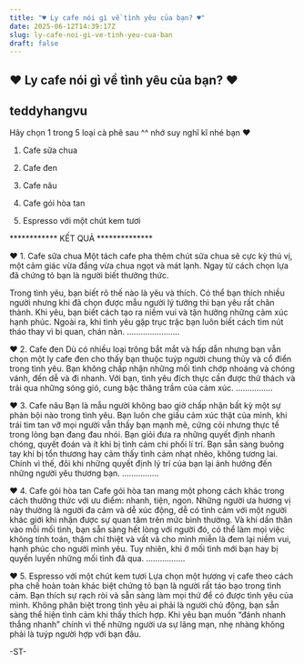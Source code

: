 ```yaml
---
title: "♥ Ly cafe nói gì về tình yêu của bạn? ♥"
date: 2025-06-12T14:39:17Z
slug: ly-cafe-noi-gi-ve-tinh-yeu-cua-ban
draft: false
---
```


## ♥ Ly cafe nói gì về tình yêu của bạn? ♥

## teddyhangvu

Hãy chọn 1 trong 5 loại cà phê sau ^^ nhớ suy nghĩ kĩ nhé bạn ♥ 


1. Cafe sữa chua

2. Cafe đen

3. Cafe nâu

4. Cafe gói hòa tan

5. Espresso với một chút kem tươi



************ KẾT QUẢ **************

♥ 1. Cafe sữa chua
Một tách cafe pha thêm chút sữa chua sẽ cực kỳ thú vị, một cảm giác vừa đắng vừa chua ngọt và mát lạnh. Ngay từ cách chọn lựa đã chứng tỏ bạn là người biết thưởng thức.

Trong tình yêu, bạn biết rõ thế nào là yêu và thích. Có thể bạn thích nhiều người nhưng khi đã chọn được mẫu người lý tưởng thì bạn yêu rất chân thành. Khi yêu, bạn biết cách tạo ra niềm vui và tận hưởng những cảm xúc hạnh phúc. Ngoài ra, khi tình yêu gặp trục trặc bạn luôn biết cách tìm nút tháo thay vì bi quan, chán nản.
.......................

♥ 2. Cafe đen
Dù có nhiều loại trông bắt mắt và hấp dẫn nhưng bạn vẫn chọn một ly cafe đen cho thấy bạn thuộc tuýp người chung thủy và cổ điển trong tình yêu. Bạn không chấp nhận những mối tình chớp nhoáng và chóng vánh, đến dễ và đi nhanh. Với bạn, tình yêu đích thực cần được thử thách và trải qua những sóng gió, cung bậc thăng trầm của cảm xúc.
................

♥ 3. Cafe nâu
Bạn là mẫu người không bao giờ chấp nhận bất kỳ một sự phản bội nào trong tình yêu. Bạn luôn che giấu cảm xúc thật của mình, khi trái tim tan vỡ mọi người vẫn thấy bạn mạnh mẽ, cứng cỏi nhưng thực tế trong lòng bạn đang đau nhói. Bạn giỏi đưa ra những quyết định nhanh chóng, quyết đoán và ít khi bị tình cảm chi phối lí trí. Bạn sẵn sàng buông tay khi bị tổn thương hay cảm thấy tình cảm nhạt nhẽo, không tương lai. Chính vì thế, đôi khi những quyết định lý trí của bạn lại ảnh hưởng đến những người yêu thương bạn.
................

♥ 4. Cafe gói hòa tan
Cafe gói hòa tan mang một phong cách khác trong cách thưởng thức với ưu điểm: nhanh, tiện, ngon. Những người ưa hương vị này thường là người đa cảm và dễ xúc động, dễ có tình cảm với một người khác giới khi nhận được sự quan tâm trên mức bình thường. Và khi dấn thân vào mỗi mối tình, bạn sẵn sàng hết lòng với người đó, có thể làm mọi việc không tính toán, thậm chí thiệt và vất vả cho mình miễn là đem lại niềm vui, hạnh phúc cho người mình yêu. Tuy nhiên, khi ở mối tình mới bạn hay bị quyến luyến những mối tình đã qua.
.................

♥ 5. Espresso với một chút kem tươi
Lựa chọn một hương vị cafe theo cách pha chế hoàn toàn khác biệt chứng tỏ bạn là người rất táo bạo trong tình cảm. Bạn thích sự rạch ròi và sẵn sàng làm mọi thứ để có được tình yêu của mình. Không phân biệt trong tình yêu ai phải là người chủ động, bạn sẵn sàng thể hiện tình cảm khi thấy thích hợp. Khi yêu bạn muốn “đánh nhanh thắng nhanh” chính vì thế những người ưa sự lãng mạn, nhẹ nhàng không phải là tuýp người hợp với bạn đâu.
 
-ST-